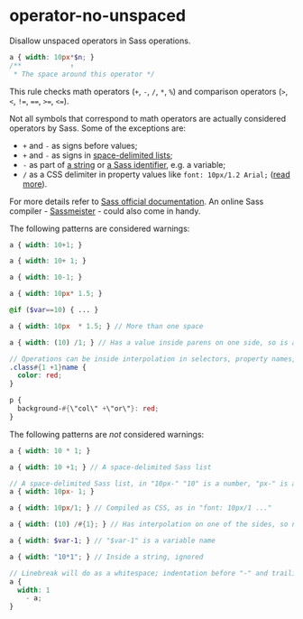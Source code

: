 # operator-no-unspaced

Disallow unspaced operators in Sass operations.

```scss
a { width: 10px*$n; }
/**            ↑
 * The space around this operator */
```

This rule checks math operators (`+`, `-`, `/`, `*`, `%`) and comparison operators (`>`, `<`, `!=`, `==`, `>=`, `<=`).

Not all symbols that correspond to math operators are actually considered operators by Sass. Some of the exceptions are:

* `+` and `-` as signs before values;
* `+` and `-` as signs in [space-delimited lists](https://sass-lang.com/documentation/operators/string);
* `-` as part of [a string](https://sass-lang.com/documentation/operators/string) or [a Sass identifier](https://sass-lang.com/documentation/operators/numeric#unary-operators), e.g. a variable;
* `/` as a CSS delimiter in property values like `font: 10px/1.2 Arial;` ([read more](https://sass-lang.com/documentation/operators/numeric#slash-separated-values)).

For more details refer to [Sass official documentation](https://sass-lang.com/documentation/file.SASS_REFERENCE.html). An online Sass compiler - [Sassmeister](https://www.sassmeister.com/) - could also come in handy.

The following patterns are considered warnings:

```scss
a { width: 10+1; }
```

```scss
a { width: 10+ 1; }
```

```scss
a { width: 10-1; }
```

```scss
a { width: 10px* 1.5; }
```

```scss
@if ($var==10) { ... }
```

```scss
a { width: 10px  * 1.5; } // More than one space
```

```scss
a { width: (10) /1; } // Has a value inside parens on one side, so is an operation
```

```scss
// Operations can be inside interpolation in selectors, property names, etc.
.class#{1 +1}name {
  color: red;
}

p {
  background-#{\"col\" +\"or\"}: red;
}
```

The following patterns are *not* considered warnings:

```scss
a { width: 10 * 1; }
```

```scss
a { width: 10 +1; } // A space-delimited Sass list
```

```scss
// A space-delimited Sass list, in "10px-" "10" is a number, "px-" is a unit
a { width: 10px- 1; }
```

```scss
a { width: 10px/1; } // Compiled as CSS, as in "font: 10px/1 ..."
```

```scss
a { width: (10) /#{1}; } // Has interpolation on one of the sides, so not an operation
```

```scss
a { width: $var-1; } // "$var-1" is a variable name
```

```scss
a { width: "10*1"; } // Inside a string, ignored
```

```scss
// Linebreak will do as a whitespace; indentation before "-" and trailing spaces after "1" are left to the corresponding stylelint rules
a {
  width: 1  
    - a;
}
```
